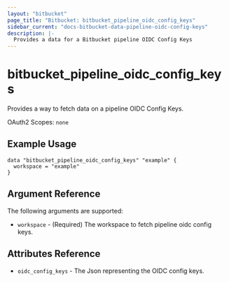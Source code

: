 ```yaml
---
layout: "bitbucket"
page_title: "Bitbucket: bitbucket_pipeline_oidc_config_keys"
sidebar_current: "docs-bitbucket-data-pipeline-oidc-config-keys"
description: |-
  Provides a data for a Bitbucket pipeline OIDC Config Keys
---
```


# bitbucket\_pipeline\_oidc\_config\_keys

Provides a way to fetch data on a pipeline OIDC Config Keys.

OAuth2 Scopes: `none`

## Example Usage

```hcl
data "bitbucket_pipeline_oidc_config_keys" "example" {
  workspace = "example"
}
```

## Argument Reference

The following arguments are supported:

* `workspace` - (Required) The workspace to fetch pipeline oidc config keys.

## Attributes Reference

* `oidc_config_keys` - The Json representing the OIDC config keys.
